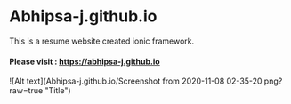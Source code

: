 # Abhipsa-j.github.io
This is a resume website created ionic framework.
#### Please visit : https://abhipsa-j.github.io
![Alt text](Abhipsa-j.github.io/Screenshot from 2020-11-08 02-35-20.png?raw=true "Title")

